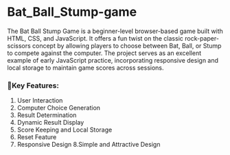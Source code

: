 # Bat_Ball_Stump-game

The Bat Ball Stump Game is a beginner-level browser-based game built with HTML, CSS, and JavaScript. It offers a fun twist on the classic rock-paper-scissors concept by allowing players to choose between Bat, Ball, or Stump to compete against the computer. The project serves as an excellent example of early JavaScript practice, incorporating responsive design and local storage to maintain game scores across sessions.

### 🌟Key Features:

1. User Interaction
2. Computer Choice Generation
3. Result Determination 
4. Dynamic Result Display 
5. Score Keeping and Local Storage
6. Reset Feature
7. Responsive Design
8.Simple and Attractive Design

